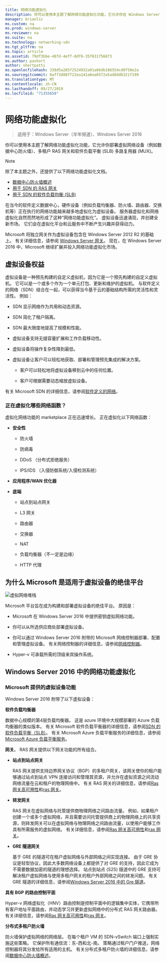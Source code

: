 ```yaml
---
title: 网络功能虚拟化
description: 你可以使用本主题了解网络功能虚拟化功能，它允许你在 Windows Server 2016 中部署数据中心防火墙、多租户 RAS 网关和软件负载平衡（SLB）等虚拟网络设备。
manager: brianlic
ms.custom: na
ms.prod: windows-server
ms.reviewer: na
ms.suite: na
ms.technology: networking-sdn
ms.tgt_pltfrm: na
ms.topic: article
ms.assetid: 79df3bbe-48fd-4eff-8df6-35f6317566f3
ms.author: pashort
author: shortpatti
ms.openlocfilehash: 338d5a285f2524932a91a66db186554cd0f50e2a
ms.sourcegitcommit: 6aff3d88ff22ea141a6ea6572a5ad8dd6321f199
ms.translationtype: MT
ms.contentlocale: zh-CN
ms.lasthandoff: 09/27/2019
ms.locfileid: "71355658"
---
```

# <a name="network-function-virtualization"></a>网络功能虚拟化

>适用于：Windows Server（半年频道）、Windows Server 2016

你可以使用本主题了解网络功能虚拟化功能，它允许你部署虚拟网络设备（例如数据中心防火墙）、多租户 RAS 网关和软件负载平衡 \(SLB\) 多路复用器 \(MUX\)。
  
>[!NOTE]  
>除了本主题之外，还提供了以下网络功能虚拟化文档。  
> - [数据中心防火墙概述](../../../sdn/technologies/network-function-virtualization/../../../sdn/technologies/network-function-virtualization/Datacenter-Firewall-Overview.md)  
> - [用于 SDN 的 RAS 网关](../../../sdn/technologies/network-function-virtualization/RAS-Gateway-for-SDN.md)  
> - [用于 SDN 的软件负载均衡 (SLB)](../../../sdn/technologies/network-function-virtualization/Software-Load-Balancing--SLB--for-SDN.md)  
  
在当今的软件定义数据中心，硬件设备（例如负载均衡器、防火墙、路由器、交换机等）正在执行的网络功能越来越多地虚拟化为虚拟设备。 服务器虚拟化和网络虚拟化自然而然地形成了这种“网络功能虚拟化”。 虚拟设备迅速涌现，并创建全新市场。 它们会在虚拟化平台和云服务中不断产生兴趣并获得动力。  
  
Microsoft 将独立网关作为虚拟设备包含在 Windows Server 2012 R2 的基础上。 有关详细信息，请参阅 [Windows Server 网关](https://technet.microsoft.com/library/dn313101.aspx)。 现在，在 Windows Server 2016 中，Microsoft 继续扩展并投入网络功能虚拟化市场。  
  
## <a name="virtual-appliance-benefits"></a>虚拟设备权益  
虚拟设备是一种预先构建的自定义虚拟机，因为它是一个预先构建的自定义虚拟机。 它可以是一个或多个作为一个单元打包、更新和维护的虚拟机。 与软件定义的网络（SDN）结合在一起，可以获得当今基于云的基础结构所需的灵活性和灵活性。 例如：  
  
-   SDN 显示网络作为共用和动态资源。  
  
-   SDN 简化了租户隔离。  
  
-   SDN 最大限度地提高了规模和性能。  
  
-   虚拟设备支持无缝容量扩展和工作负载移动性。  
  
-   虚拟设备将操作复杂性降到最低。  
  
-   虚拟设备让客户可以轻松地获取、部署和管理预先集成的解决方案。  
  
    -   客户可以轻松地将虚拟设备移到云中的任何位置。  
  
    -   客户可根据需要动态缩放虚拟设备。  
  
有关 Microsoft SDN 的详细信息，请参阅[软件定义的网络](https://technet.microsoft.com/windows-server-docs/networking/sdn/software-defined-networking--sdn-)。  
  
### <a name="what-network-functions-are-being-virtualized"></a>正在虚拟化哪些网络函数？  
虚拟化网络功能的 marketplace 正在迅速增长。 正在虚拟化以下网络函数：  
  
-   **安全性**  
  
    -   防火墙  
  
    -   防病毒  
  
    -   DDoS （分布式拒绝服务）  
  
    -   IPS/IDS （入侵防御系统/入侵检测系统）  
  
-   **应用程序/WAN 优化器**  
  
-   **底端**  
  
    -   站点到站点网关  
  
    -   L3 网关  
  
    -   路由器  
  
    -   交换器  
  
    -   NAT  
  
    -   负载均衡器（不一定是边缘）  
  
    -   HTTP 代理  
  
## <a name="why-microsoft-is-a-great-platform-for-virtual-appliances"></a>为什么 Microsoft 是适用于虚拟设备的绝佳平台  
![虚拟网络堆栈](../../../media/Network-Function-Virtualization/Microsoft-Network-Function-Virtualization.png)  
  
Microsoft 平台旨在成为构建和部署虚拟设备的绝佳平台。 原因是：  
  
-   Microsoft 在 Windows Server 2016 中提供密钥虚拟网络功能。  
  
-   你可以从所选供应商处部署虚拟设备。  
  
-   你可以通过 Windows Server 2016 附带的 Microsoft 网络控制器部署、配置和管理虚拟设备。 有关网络控制器的详细信息，请参阅[网络控制器](../../../sdn/technologies/network-controller/Network-Controller.md)。  
  
-   Hyper-v 可承载所需的顶级来宾操作系统。  
  
## <a name="network-function-virtualization-in-windows-server-2016"></a>Windows Server 2016 中的网络功能虚拟化  
  
### <a name="virtual-appliances-functions-provided-by-microsoft"></a>Microsoft 提供的虚拟设备功能  
Windows Server 2016 附带了以下虚拟设备：  
  
**软件负载均衡器**  
  
数据中心规模的第4层负载均衡器。 这是 azure 环境中大规模部署的 Azure 负载均衡器的类似版本。 有关 Microsoft 软件负载平衡器的详细信息，请参阅[SDN 的软件负载平衡（SLB）](https://technet.microsoft.com/library/mt632286.aspx)。 有关 Microsoft Azure 负载平衡服务的详细信息，请参阅[Microsoft Azure 负载平衡服务](https://azure.microsoft.com/blog/2014/04/08/microsoft-azure-load-balancing-services/)。  
  
**网关**。 RAS 网关提供以下网关功能的所有组合。  
  
-   **站点到站点网关**  
  
    RAS 网关提供支持边界网关协议（BGP）的多租户网关，该网关使你的租户能够通过站点到站点 VPN 连接访问和管理其资源，并允许在虚拟资源之间流动网络流量在云和租户的物理网络中。 有关 RAS 网关的详细信息，请参阅[Ras 网关高可用性](https://technet.microsoft.com/library/mt631692.aspx)和[ras 网关](https://technet.microsoft.com/library/mt626650.aspx)。  
  
-   **转发网关**  
  
    RAS 网关在虚拟网络与托管提供商物理网络之间路由流量。 例如，如果租户创建一个或多个虚拟网络，并且需要访问托管提供商上的物理网络上的共享资源，则转发网关可以在虚拟网络与物理网络之间路由流量，以使用户能够工作具有所需服务的虚拟网络。 有关详细信息，请参阅[Ras 网关高可用性](https://technet.microsoft.com/library/mt631692.aspx)和[ras 网关](https://technet.microsoft.com/library/mt626650.aspx)。  
  
-   **GRE 隧道网关**  
  
    基于 GRE 的隧道可在租户虚拟网络与外部网络之间实现连接。 由于 GRE 协议是轻型协议，因此大多数网络设备上都提供了对 GRE 的支持，因此它成为不需要数据加密的隧道的理想选择。 站点到站点 (S2S) 隧道中的 GRE 支持可解决租户虚拟网络与使用多租户网关的租户外部网络之间的转发问题。 有关 GRE 隧道的详细信息，请参阅[Windows Server 2016 中的 Gre 隧道](https://technet.microsoft.com/library/dn765485.aspx)。  
  
**具有 BGP 的路由控制平面**  
  
Hyper-v 网络虚拟化（HNV）路由控制是控制平面中的逻辑集中实体，它携带所有客户地址平面路由，并动态学习并更新虚拟网络中的分布式 RAS 网关路由器。 有关详细信息，请参阅[Ras 网关高可用性](https://technet.microsoft.com/library/mt631692.aspx)和[ras 网关](https://technet.microsoft.com/library/mt626650.aspx)。  
  
**分布式多租户防火墙**  
  
防火墙保护虚拟网络的网络层。 在每个租户 VM 的 SDN-vSwitch 端口上强制实施这些策略。 它保护所有通信流：东-西和北-南。 策略通过租户门户推送，网络控制器将其分发给所有适用的主机。 有关分布式多租户防火墙的详细信息，请参阅[数据中心防火墙概述](../../../sdn/technologies/network-function-virtualization/../../../sdn/technologies/network-function-virtualization/Datacenter-Firewall-Overview.md)。  
  


